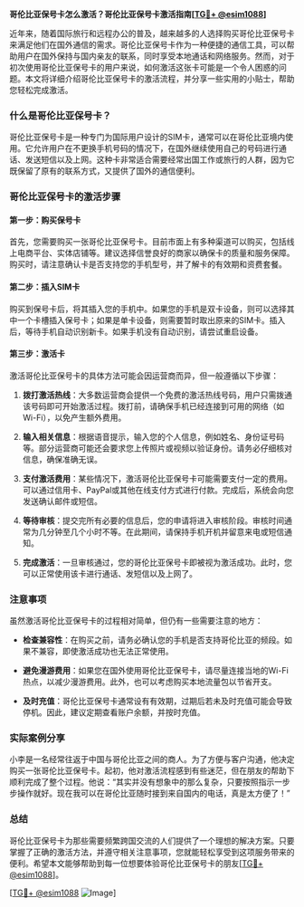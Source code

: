 **哥伦比亚保号卡怎么激活？哥伦比亚保号卡激活指南[[TG💪+ @esim1088](https://t.me/s/esim1088)]**

近年来，随着国际旅行和远程办公的普及，越来越多的人选择购买哥伦比亚保号卡来满足他们在国外通信的需求。哥伦比亚保号卡作为一种便捷的通信工具，可以帮助用户在国外保持与国内亲友的联系，同时享受本地通话和网络服务。然而，对于初次使用哥伦比亚保号卡的用户来说，如何激活这张卡可能是一个令人困惑的问题。本文将详细介绍哥伦比亚保号卡的激活流程，并分享一些实用的小贴士，帮助您轻松完成激活。

### 什么是哥伦比亚保号卡？

哥伦比亚保号卡是一种专门为国际用户设计的SIM卡，通常可以在哥伦比亚境内使用。它允许用户在不更换手机号码的情况下，在国外继续使用自己的号码进行通话、发送短信以及上网。这种卡非常适合需要经常出国工作或旅行的人群，因为它既保留了原有的联系方式，又提供了国外的通信便利。

### 哥伦比亚保号卡的激活步骤

#### 第一步：购买保号卡

首先，您需要购买一张哥伦比亚保号卡。目前市面上有多种渠道可以购买，包括线上电商平台、实体店铺等。建议选择信誉良好的商家以确保卡的质量和服务保障。购买时，请注意确认卡是否支持您的手机型号，并了解卡的有效期和资费套餐。

#### 第二步：插入SIM卡

购买到保号卡后，将其插入您的手机中。如果您的手机是双卡设备，则可以选择其中一个卡槽插入保号卡；如果是单卡设备，则需要暂时取出原来的SIM卡。插入后，等待手机自动识别新卡。如果手机没有自动识别，请尝试重启设备。

#### 第三步：激活卡

激活哥伦比亚保号卡的具体方法可能会因运营商而异，但一般遵循以下步骤：

1. **拨打激活热线**：大多数运营商会提供一个免费的激活热线号码，用户只需拨通该号码即可开始激活过程。拨打前，请确保手机已经连接到可用的网络（如Wi-Fi），以免产生额外费用。
   
2. **输入相关信息**：根据语音提示，输入您的个人信息，例如姓名、身份证号码等。部分运营商可能还会要求您上传照片或视频以验证身份。请务必仔细核对信息，确保准确无误。

3. **支付激活费用**：某些情况下，激活哥伦比亚保号卡可能需要支付一定的费用。可以通过信用卡、PayPal或其他在线支付方式进行付款。完成后，系统会向您发送确认邮件或短信。

4. **等待审核**：提交完所有必要的信息后，您的申请将进入审核阶段。审核时间通常为几分钟至几个小时不等。在此期间，请保持手机开机并留意来电或短信通知。

5. **完成激活**：一旦审核通过，您的哥伦比亚保号卡即被视为激活成功。此时，您可以正常使用该卡进行通话、发短信以及上网了。

### 注意事项

虽然激活哥伦比亚保号卡的过程相对简单，但仍有一些需要注意的地方：

- **检查兼容性**：在购买之前，请务必确认您的手机是否支持哥伦比亚的频段。如果不兼容，即使激活成功也无法正常使用。
  
- **避免漫游费用**：如果您在国外使用哥伦比亚保号卡，请尽量连接当地的Wi-Fi热点，以减少漫游费用。此外，也可以考虑购买本地流量包以节省开支。

- **及时充值**：哥伦比亚保号卡通常设有有效期，过期后若未及时充值可能会导致停机。因此，建议定期查看账户余额，并按时充值。

### 实际案例分享

小李是一名经常往返于中国与哥伦比亚之间的商人。为了方便与客户沟通，他决定购买一张哥伦比亚保号卡。起初，他对激活流程感到有些迷茫，但在朋友的帮助下顺利完成了整个过程。他说：“其实并没有想象中的那么复杂，只要按照指示一步步操作就好。现在我可以在哥伦比亚随时接到来自国内的电话，真是太方便了！”

### 总结

哥伦比亚保号卡为那些需要频繁跨国交流的人们提供了一个理想的解决方案。只要掌握了正确的激活方法，并遵守相关注意事项，您就能轻松享受到这项服务带来的便利。希望本文能够帮助到每一位想要体验哥伦比亚保号卡的朋友[[TG💪+ @esim1088](https://t.me/s/esim1088)]。

[[TG💪+ @esim1088](https://t.me/s/esim1088) ![Image](https://i.postimg.cc/4NQfJmqS/Snipaste-2025-05-13-00-14-12.png)]